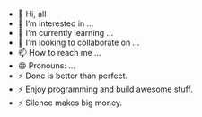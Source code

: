 - 👋 Hi, all
- 👀 I’m interested in ...
- 🌱 I’m currently learning ...
- 💞️ I’m looking to collaborate on ...
- 📫 How to reach me ...
- 😄 Pronouns: ...
- ⚡ Done is better than perfect.
- ⚡ Enjoy programming and build awesome stuff.
- ⚡ Silence makes big money.
